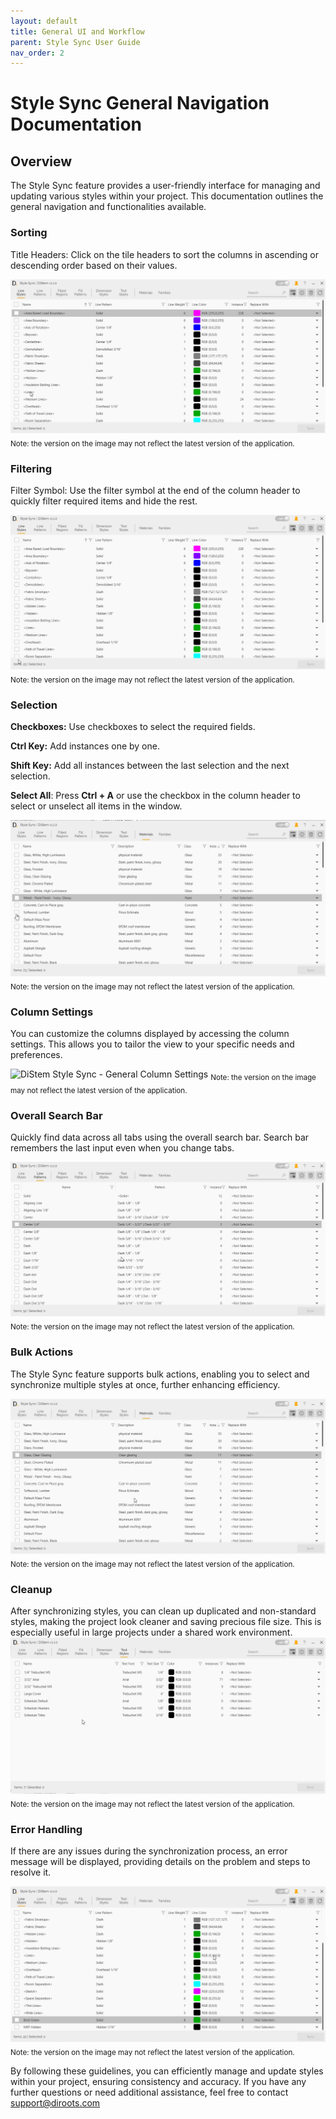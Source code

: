 ```yaml
---
layout: default
title: General UI and Workflow
parent: Style Sync User Guide
nav_order: 2
---
```


# Style Sync General Navigation Documentation

##  Overview

The Style Sync feature provides a user-friendly interface for managing and updating various styles within your project. This documentation outlines the general navigation and functionalities available.

###  Sorting

Title Headers: Click on the tile headers to sort the columns in ascending or descending order based on their values.

![DiStem Style Sync - General - Sorting](../../../assets\images\StyleSync\DS_SS_General_Sorting.GIF)  
<sub>Note: the version on the image may not reflect the latest version of the application.</sub>


###  Filtering

Filter Symbol: Use the filter symbol at the end of the column header to quickly filter required items and hide the rest.


![DiStem Style Sync - General - Filtering](../../../assets\images\StyleSync\DS_SS_General_Filtering.GIF)  
<sub>Note: the version on the image may not reflect the latest version of the application.</sub>

###  Selection


**Checkboxes:** Use checkboxes to select the required fields.

**Ctrl Key:** Add instances one by one.

**Shift Key:** Add all instances between the last selection and the next selection.

**Select All**: Press **Ctrl + A** or use the checkbox in the column header to select or unselect all items in the window.


![DiStem Style Sync - General - Selection](../../../assets\images\StyleSync\DS_SS_General_Selection.GIF)  
<sub>Note: the version on the image may not reflect the latest version of the application.</sub>


###  Column Settings
You can customize the columns displayed by accessing the column settings. This allows you to tailor the view to your specific needs and preferences.


![DiStem Style Sync - General Column Settings](../../../assets\images\StyleSync\DS_SS_General_ColumnSettingsGrouping.gif)
<sub>Note: the version on the image may not reflect the latest version of the application.</sub>


###  Overall Search Bar
Quickly find data across all tabs using the overall search bar. Search bar remembers the last input even when you change tabs.

![DiStem Style Sync - Search Bar](../../../assets\images\StyleSync\DS_SS_General_SearchBar.gif)  
<sub>Note: the version on the image may not reflect the latest version of the application.</sub>

###  Bulk Actions
The Style Sync feature supports bulk actions, enabling you to select and synchronize multiple styles at once, further enhancing efficiency.

![DiStem Style Sync - Selection Modifiers](../../../assets\images\StyleSync\DS_SS_General_BulkActions.gif)  
<sub>Note: the version on the image may not reflect the latest version of the application.</sub>

###  Cleanup
After synchronizing styles, you can clean up duplicated and non-standard styles, making the project look cleaner and saving precious file size. This is especially useful in large projects under a shared work environment.
![DiStem Style Sync - Delete Options](../../../assets\images\StyleSync\DS_SS_General_DeleteOptions.gif)  
<sub>Note: the version on the image may not reflect the latest version of the application.</sub>

###  Error Handling
If there are any issues during the synchronization process, an error message will be displayed, providing details on the problem and steps to resolve it.

![DiStem Style Sync - Error Handling](../../../assets\images\StyleSync\DS_SS_General_ErrorHandling.gif)  
<sub>Note: the version on the image may not reflect the latest version of the application.</sub>

By following these guidelines, you can efficiently manage and update styles within your project, ensuring consistency and accuracy. If you have any further questions or need additional assistance, feel free to contact support@diroots.com